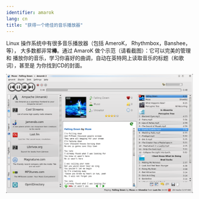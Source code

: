 ```yaml
---
identifier: amarok
lang: cn
title: "获得一个绝佳的音乐播放器"
---
```



Linux 操作系统中有很多音乐播放器（包括 AmeroK， Rhythmbox，Banshee，等），
大多数都非常<b>棒</b>。通过 AmaroK 做个示范（请看截图）：它可以完美的管理和
播放你的音乐，学习你喜好的曲调，自动在英特网上读取音乐的标题（和歌词），甚至是
为你找到CD的封面。

<img src="/img/amarok.png" />




